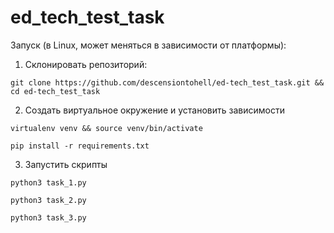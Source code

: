 # ed_tech_test_task

Запуск (в Linux, может меняться в зависимости от платформы):

1. Склонировать репозиторий:
```
git clone https://github.com/descensiontohell/ed-tech_test_task.git && cd ed-tech_test_task
```

2. Создать виртуальное окружение и установить зависимости
```
virtualenv venv && source venv/bin/activate
```
```
pip install -r requirements.txt
```

3. Запустить скрипты
```
python3 task_1.py
```
```
python3 task_2.py
```
```
python3 task_3.py
```
